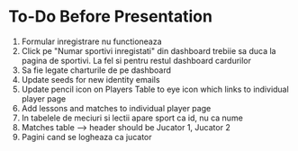 # To-Do Before Presentation

1. Formular inregistrare nu functioneaza
2. Click pe "Numar sportivi inregistati" din dashboard trebiie sa duca la pagina de sportivi. La fel si pentru restul dashboard cardurilor
3. Sa fie legate charturile de pe dashboard
4. Update seeds for new identity emails
5. Update pencil icon on Players Table to eye icon which links to individual player page
6. Add lessons and matches to individual player page
7. In tabelele de meciuri si lectii apare sport ca id, nu ca nume
8. Matches table --> header should be Jucator 1, Jucator 2
9. Pagini cand se logheaza ca jucator
